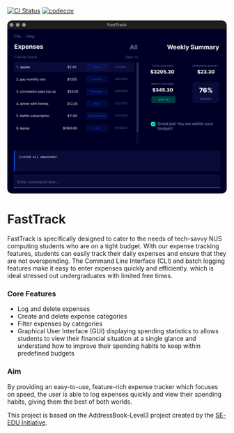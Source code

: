 [![CI Status](https://github.com/AY2223S2-CS2103T-W09-2/tp/workflows/Java%20CI/badge.svg)](https://github.com/AY2223S2-CS2103T-W09-2/tp/actions)
[![codecov](https://codecov.io/gh/se-edu/addressbook-level3/branch/master/graph/badge.svg)](https://codecov.io/gh/se-edu/addressbook-level3)

![UiMockup](docs/images/Ui.png)

# FastTrack
FastTrack is specifically designed to cater to the needs of tech-savvy NUS computing students who are on a tight budget. 
With our expense tracking features, students can easily track their daily expenses and ensure that they are not overspending. 
The Command Line Interface (CLI) and batch logging features make it easy to enter expenses quickly and efficiently.
which is ideal stressed out undergraduates with limited free times.

### Core Features
* Log and delete expenses 
* Create and delete expense categories
* Filter expenses by categories
* Graphical User Interface (GUI) displaying spending statistics to allows students to view their financial situation at a single glance and understand how to improve their spending habits to keep within predefined budgets

### Aim
By providing an easy-to-use, feature-rich expense tracker which focuses on speed, the user is able to log expenses quickly and view their spending habits, giving them the best of both worlds.


This project is based on the AddressBook-Level3 project created by the [SE-EDU Initiative](http://se-education.org).

